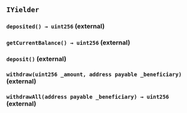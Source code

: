 ## `IYielder`






### `deposited() → uint256` (external)





### `getCurrentBalance() → uint256` (external)





### `deposit()` (external)





### `withdraw(uint256 _amount, address payable _beneficiary)` (external)





### `withdrawAll(address payable _beneficiary) → uint256` (external)






